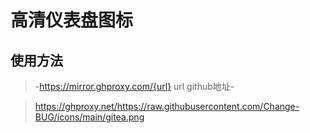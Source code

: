 # 高清仪表盘图标

## 使用方法

> -https://mirror.ghproxy.com/{url}  url github地址-

> https://ghproxy.net/https://raw.githubusercontent.com/Change-BUG/icons/main/gitea.png
